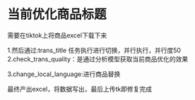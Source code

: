 # 当前优化商品标题

需要在tiktok上将商品excel下载下来

1.然后通过:trans_title 任务执行进行切换，并行执行，并行度50
2.check_trans_quality：是通过分析模型获取当前商品优化的效果

3.change_local_language:进行商品替换


最终产出excel，将数据写出，最后上传tk即修复完成